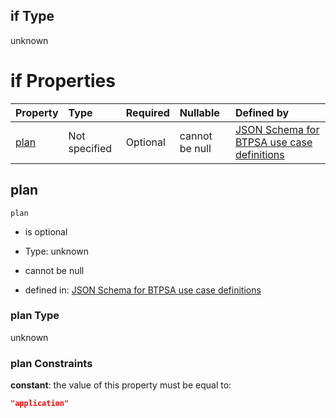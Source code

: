 ## if Type

unknown

# if Properties

| Property      | Type          | Required | Nullable       | Defined by                                                                                                                                                                                                                                    |
| :------------ | :------------ | :------- | :------------- | :-------------------------------------------------------------------------------------------------------------------------------------------------------------------------------------------------------------------------------------------- |
| [plan](#plan) | Not specified | Optional | cannot be null | [JSON Schema for BTPSA use case definitions](btpsa-usecase-properties-services-items-allof-1-then-allof-122-then-allof-1-if-properties-plan.md "undefined#/properties/services/items/allOf/1/then/allOf/122/then/allOf/1/if/properties/plan") |

## plan



`plan`

*   is optional

*   Type: unknown

*   cannot be null

*   defined in: [JSON Schema for BTPSA use case definitions](btpsa-usecase-properties-services-items-allof-1-then-allof-122-then-allof-1-if-properties-plan.md "undefined#/properties/services/items/allOf/1/then/allOf/122/then/allOf/1/if/properties/plan")

### plan Type

unknown

### plan Constraints

**constant**: the value of this property must be equal to:

```json
"application"
```
